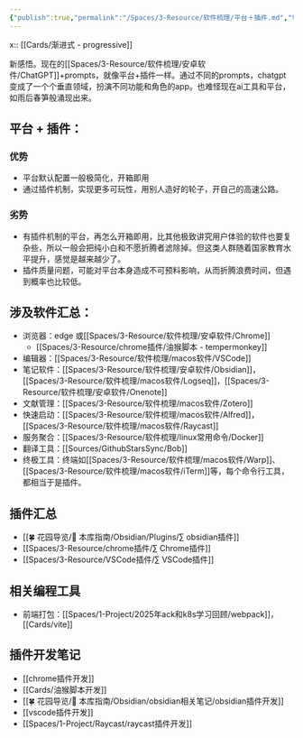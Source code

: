 ```yaml
---
{"publish":true,"permalink":"/Spaces/3-Resource/软件梳理/平台＋插件.md","title":"平台＋插件","created":"2022-06-09","modified":"2023-03-14","tags":["moc"],"cssclasses":""}
---
```



x:: [[Cards/渐进式 - progressive]]

新感悟。现在的[[Spaces/3-Resource/软件梳理/安卓软件/ChatGPT]]+prompts，就像平台+插件一样。通过不同的prompts，chatgpt变成了一个个垂直领域，扮演不同功能和角色的app。也难怪现在ai工具和平台，如雨后春笋般涌现出来。

## 平台 + 插件：

### 优势

- 平台默认配置一般极简化，开箱即用
- 通过插件机制，实现更多可玩性，用别人造好的轮子，开自己的高速公路。

### 劣势

- 有插件机制的平台，再怎么开箱即用，比其他极致讲究用户体验的软件也要复杂些，所以一般会把纯小白和不愿折腾者滤除掉。但这类人群随着国家教育水平提升，感觉是越来越少了。
- 插件质量问题，可能对平台本身造成不可预料影响，从而折腾浪费时间，但遇到概率也比较低。

## 涉及软件汇总：

- 浏览器：edge 或[[Spaces/3-Resource/软件梳理/安卓软件/Chrome]]
	- [[Spaces/3-Resource/chrome插件/油猴脚本 - tempermonkey]]
- 编辑器：[[Spaces/3-Resource/软件梳理/macos软件/VSCode]]
- 笔记软件：[[Spaces/3-Resource/软件梳理/安卓软件/Obsidian]]，[[Spaces/3-Resource/软件梳理/macos软件/Logseq]]，[[Spaces/3-Resource/软件梳理/安卓软件/Onenote]]
- 文献管理：[[Spaces/3-Resource/软件梳理/macos软件/Zotero]]
- 快速启动：[[Spaces/3-Resource/软件梳理/macos软件/Alfred]]，[[Spaces/3-Resource/软件梳理/macos软件/Raycast]]
- 服务聚合：[[Spaces/3-Resource/软件梳理/linux常用命令/Docker]]
- 翻译工具：[[Sources/GithubStarsSync/Bob]]
- 终极工具：终端如[[Spaces/3-Resource/软件梳理/macos软件/Warp]]、[[Spaces/3-Resource/软件梳理/macos软件/iTerm]]等，每个命令行工具，都相当于是插件。

## 插件汇总

- [[🍀 花园导览/🧰 本库指南/Obsidian/Plugins/∑ obsidian插件]]
- [[Spaces/3-Resource/chrome插件/∑ Chrome插件]]
- [[Spaces/3-Resource/VSCode插件/∑ VSCode插件]]

## 相关编程工具

- 前端打包：[[Spaces/1-Project/2025年ack和k8s学习回顾/webpack]]，[[Cards/vite]]

## 插件开发笔记

- [[chrome插件开发]]
- [[Cards/油猴脚本开发]]
- [[🍀 花园导览/🧰 本库指南/Obsidian/obsidian相关笔记/obsidian插件开发]]
- [[vscode插件开发]]
- [[Spaces/1-Project/Raycast/raycast插件开发]]